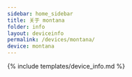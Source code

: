 ```yaml
---
sidebar: home_sidebar
title: 关于 montana
folder: info
layout: deviceinfo
permalink: /devices/montana/
device: montana
---
```

{% include templates/device_info.md %}

